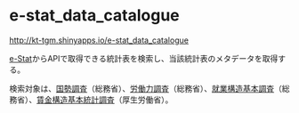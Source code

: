 # e-stat_data_catalogue

http://kt-tgm.shinyapps.io/e-stat_data_catalogue

[e-Stat](https://www.e-stat.go.jp/)からAPIで取得できる統計表を検索し、当該統計表のメタデータを取得する。

検索対象は、[国勢調査](https://www.e-stat.go.jp/statistics/00200521)（総務省）、[労働力調査](https://www.e-stat.go.jp/statistics/00200531)（総務省）、[就業構造基本調査](https://www.e-stat.go.jp/statistics/00200532)（総務省）、[賃金構造基本統計調査](https://www.e-stat.go.jp/statistics/00450091)（厚生労働省）。
